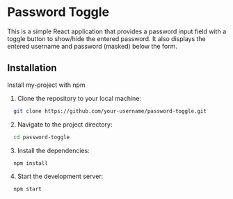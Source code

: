 # Password Toggle

This is a simple React application that provides a password input field with a toggle button to show/hide the entered password. It also displays the entered username and password (masked) below the form.

## Installation

Install my-project with npm

1. Clone the repository to your local machine:

```bash
  git clone https://github.com/your-username/password-toggle.git
```

2. Navigate to the project directory:

```bash
  cd password-toggle
```

3. Install the dependencies:

```bash
  npm install
```

4. Start the development server:

```bash
  npm start
```
